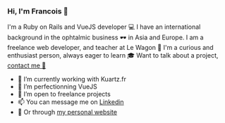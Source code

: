 ### Hi, I'm Francois 👋

I'm a Ruby on Rails and VueJS developer 💻
I have an international background in the ophtalmic business 🕶 in Asia and Europe.
I am a freelance web developer, and teacher at Le Wagon 🚃
I'm a curious and enthusiast person, always eager to learn 🎓
Want to talk about a project, [contact me 📧](https://fdlab.me)

- 🔭 I’m currently working with Kuartz.fr
- 🌱 I’m perfectionning VueJS
- 👯 I’m open to freelance projects
- 📫 You can message me on [Linkedin](https://www.linkedin.com/in/francois-dumas-lattaque/)
- 📖 Or through [my personal website](https://fdlab.me)
